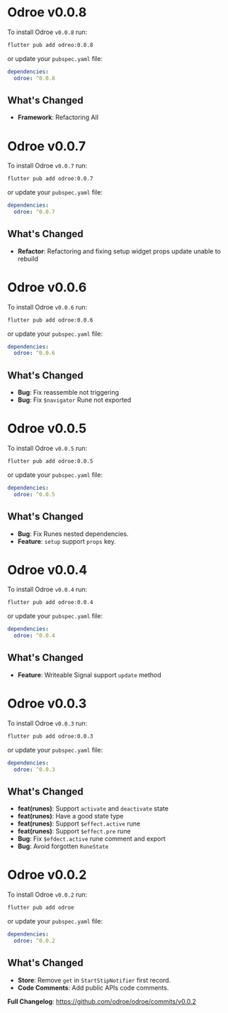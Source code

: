 # Odroe v0.0.8

To install Odroe `v0.0.8` run:

```bash
flutter pub add odreo:0.0.8
```

or update your `pubspec.yaml` file:

```yaml
dependencies:
  odroe: ^0.0.8
```

## What's Changed

- **Framework**: Refactoring All

# Odroe v0.0.7

To install Odroe `v0.0.7` run:

```bash
flutter pub add odroe:0.0.7
```

or update your `pubspec.yaml` file:

```yaml
dependencies:
  odroe: ^0.0.7
```

## What's Changed

- **Refactor**: Refactoring and fixing setup widget props update unable to rebuild

# Odroe v0.0.6

To install Odroe `v0.0.6` run:

```bash
flutter pub add odroe:0.0.6
```

or update your `pubspec.yaml` file:

```yaml
dependencies:
  odroe: ^0.0.6
```

## What's Changed

- **Bug**: Fix reassemble not triggering
- **Bug**: Fix `$navigator` Rune not exported

# Odroe v0.0.5

To install Odroe `v0.0.5` run:

```bash
flutter pub add odroe:0.0.5
```

or update your `pubspec.yaml` file:

```yaml
dependencies:
  odroe: ^0.0.5
```

## What's Changed

- **Bug**: Fix Runes nested dependencies.
- **Feature**: `setup` support `props` key.

# Odroe v0.0.4

To install Odroe `v0.0.4` run:

```bash
flutter pub add odroe:0.0.4
```

or update your `pubspec.yaml` file:

```yaml
dependencies:
  odroe: ^0.0.4
```

## What's Changed

- **Feature**: Writeable Signal support `update` method

# Odroe v0.0.3

To install Odroe `v0.0.3` run:

```bash
flutter pub add odroe:0.0.3
```

or update your `pubspec.yaml` file:

```yaml
dependencies:
  odroe: ^0.0.3
```

## What's Changed

- **feat(runes)**: Support `activate` and `deactivate` state
- **feat(runes)**: Have a good state type
- **feat(runes)**: Support `$effect.active` rune
- **feat(runes)**: Support `$effect.pre` rune
- **Bug**: Fix `$efdect.active` rune comment and export
- **Bug**: Avoid forgotten `RuneState`

# Odroe v0.0.2

To install Odroe `v0.0.2` run:

```bash
flutter pub add odroe
```

or update your `pubspec.yaml` file:

```yaml
dependencies:
  odroe: ^0.0.2
```

## What's Changed

- **Store**: Remove `get` in `StartStipNotifier` first record.
- **Code Comments**: Add public APIs code comments.

**Full Changelog**: https://github.com/odroe/odroe/commits/v0.0.2
